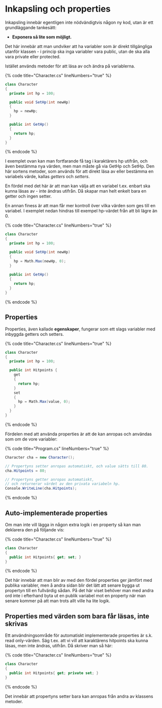 # Inkapsling och properties

Inkapsling innebär egentligen inte nödvändigtvis någon ny kod, utan är ett grundläggande tankesätt:

* **Exponera så lite som möjligt.**

Det här innebär att man undviker att ha variabler som är direkt tillgängliga utanför klassen - i princip ska inga variabler vara public, utan de ska alla vara private eller protected.

Istället används metoder för att läsa av och ändra på variablerna.

{% code title="Character.cs" lineNumbers="true" %}
```csharp
class Character
{
  private int hp = 100;

  public void SetHp(int newHp)
  {
    hp = newHp;
  }

  public int GetHp()
  {
    return hp;
  }  
}
```
{% endcode %}

I exemplet ovan kan man fortfarande få tag i karaktärers hp utifrån, och även bestämma nya värden, men man måste gå via GetHp och SetHp. Den här sortens metoder, som används för att direkt läsa av eller bestämma en variabels värde, kallas _getters_ och _setters_.

En fördel med det här är att man kan välja att en variabel t.ex. enbart ska kunna läsas av - inte ändras utifrån. Då skapar man helt enkelt bara en getter och ingen setter.

En annan finess är att man får mer kontroll över vilka värden som ges till en variabel. I exemplet nedan hindras till exempel hp-värdet från att bli lägre än 0.

{% code title="Character.cs" lineNumbers="true" %}
```csharp
class Character
{
  private int hp = 100;

  public void SetHp(int newHp)
  {
    hp = Math.Max(newHp, 0);
  }
  
  public int GetHp()
  {
    return hp;
  }
}
```
{% endcode %}

## Properties

Properties, även kallade **egenskaper**, fungerar som ett slags variabler med inbyggda getters och setters.

{% code title="Character.cs" lineNumbers="true" %}
```csharp
class Character
{
  private int hp = 100;

  public int Hitpoints {
    get
    {
      return hp;
    }
    set
    {
      hp = Math.Max(value, 0);
    }
  }
}
```
{% endcode %}

Fördelen med att använda properties är att de kan anropas och användas som om de vore variabler:

{% code title="Program.cs" lineNumbers="true" %}
```csharp
Character cha = new Character();

// Propertyns setter anropas automatiskt, och value sätts till 80.
cha.Hitpoints = 80; 

// Propertyns getter anropas automatiskt, 
// och returnerar värdet av den privata variabeln hp.
Console.WriteLine(cha.Hitpoints);
```
{% endcode %}

## Auto-implementerade properties

Om man inte vill lägga in någon extra logik i en property så kan man deklarera den på följande vis:

{% code title="Character.cs" lineNumbers="true" %}
```csharp
class Character
{
  public int Hitpoints{ get; set; }
}
```
{% endcode %}

Det här innebär att man blir av med den fördel properties ger jämfört med publika variabler, men å andra sidan blir det lätt att senare bygga ut propertyn till en fullvärdig sådan. På det här viset behöver man med andra ord inte i efterhand byta ut en publik variabel mot en property när man senare kommer på att man trots allt ville ha lite logik.

## Properties med värden som bara får läsas, inte skrivas

Ett användningsområde för automatiskt implementerade properties är s.k. read only-värden. Säg t.ex. att vi vill att karaktärens hitpoints ska kunna läsas, men inte ändras, utifrån. Då skriver man så här:

{% code title="Character.cs" lineNumbers="true" %}
```csharp
class Character
{
  public int Hitpoints{ get; private set; }
}
```
{% endcode %}

Det innebär att propertyns setter bara kan anropas från andra av klassens metoder.
